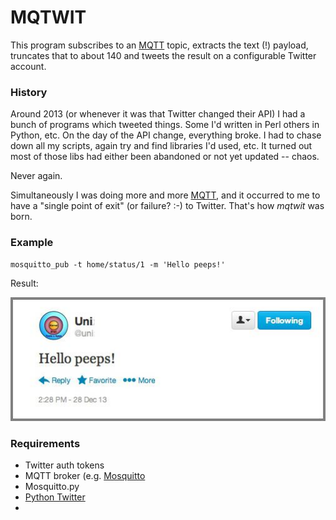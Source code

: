 # MQTWIT

This program subscribes to an [MQTT] topic, extracts the text (!) payload,
truncates that to about 140 and tweets the result on a configurable Twitter
account.

### History

Around 2013 (or whenever it was that Twitter changed their API) I had a bunch
of programs which tweeted things. Some I'd written in Perl others in Python,
etc. On the day of the API change, everything broke. I had to chase down all my
scripts, again try and find libraries I'd used, etc. It turned out most of
those libs had either been abandoned or not yet updated -- chaos.

Never again. 

Simultaneously I was doing more and more [MQTT], and it occurred to me to have
a "single point of exit" (or failure? :-) to Twitter. That's how _mqtwit_ was
born.

### Example

```
mosquitto_pub -t home/status/1 -m 'Hello peeps!'
```

Result:

![Screenshot](jmbp-783.jpg)

### Requirements

* Twitter auth tokens
* MQTT broker (e.g. [Mosquitto](http://mosquitto.org)
* Mosquitto.py 
* [Python Twitter](https://pypi.python.org/pypi/python-twitter)
* [MQTT]: http://mqtt.org
